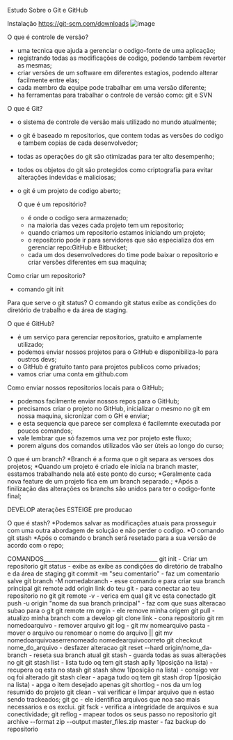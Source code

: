 Estudo Sobre o Git e GitHub

Instalação
https://git-scm.com/downloads
![image](https://user-images.githubusercontent.com/87442012/183785075-7cd64e75-9eab-41be-81a2-16299381e1fc.png)

O que é controle de versão?
* uma tecnica que ajuda a gerenciar o codigo-fonte de uma aplicação;
* registrando todas as modificações de codigo, podendo tambem reverter as mesmas;
* criar versões de um software em diferentes estagios, podendo alterar facilmente entre elas;
* cada membro da equipe pode trabalhar em uma versão diferente;
* ha ferramentas para trabalhar o controle de versão como: git e SVN


O que é Git?
* o sistema de controle de versão mais utilizado no mundo atualmente;
* o git é baseado m repositorios, que contem todas as versões do codigo e tambem copias de cada desenvolvedor;
* todas as operações do git são otimizadas para ter alto desempenho;
* todos os objetos do git são protegidos como criptografia para evitar alterações indevidas e maliciosas;
* o git é um projeto de codigo aberto;

  O que é um repositório?
  * é onde o codigo sera armazenado;
  * na maioria das vezes cada projeto tem um repositorio;
  * quando criamos um repositorio estamos iniciando um projeto;
  * o repositorio pode ir para servidores que são especializa dos em gerenciar repo:GitHub e Bitbucket;
  * cada um dos desenvolvedores do time pode baixar o repositorio e criar versões diferentes em sua maquina;
  
Como criar um repositorio?
* comando git init

Para que serve o git status?
O comando git status exibe as condições do diretório de trabalho e da área de staging.

O que é GitHub?
* é um serviço para gerenciar repositorios, gratuito e amplamente utilizado;
* podemos enviar nossos projetos para o GitHub e disponibiliza-lo para oustros devs;
* o GitHub é gratuito tanto para projetos publicos como privados;
* vamos criar uma conta em github.com

Como enviar nossos repositorios locais para o GitHub;
* podemos facilmente enviar nossos repos para o GitHub;
* precisamos criar o projeto no GitHub, inicializar o mesmo no git em nossa maquina, sicronizar com o GH e enviar;
* e esta sequencia que parece ser complexa é facilemnte executada por poucos comandos;
* vale lembrar que só fazemos uma vez por projeto este fluxo;
* porem alguns dos comandos utilizados vão ser úteis ao longo do curso;

O que é um branch?
*Branch é a forma que o git separa as versoes dos projetos;
*Quando um projeto é criado ele inicia na branch master, esstamos trabalhando nela até este ponto do curso;
*Geralmente cada nova feature de um projeto fica em um branch separado.;
*Após a finilização das alterações os branchs são unidos para ter o codigo-fonte final;

DEVELOP aterações 
ESTEIGE pre producao

O que é stash?
*Podemos salvar as modificações atuais para prosseguir com uma outra abordagem de solução e não perder o codigo.
*O comando git stash
*Após o comando o branch será resetado para a sua versão de acordo com o repo;



COMANDOS_________________________________________
git init - Criar um repositorio
git status - exibe as exibe as condições do diretório de trabalho e da área de staging
git commit -m "seu comentario" - faz um comentario salve
git branch -M nomedabranch - esse comando e para criar sua branch principal
git remote add origin link do teu git - para conectar ao teu repositorio no git
git remote -v - verica em qual git vc esta conectado
git push -u origin "nome da sua branch principal" - faz com que suas alteracao subao para o git
git remote rm orgin - ele remove minha origem
git pull - atualizo minha branch com a develop
git clone link - cona repositorio
git rm nomedoarquivo - remover arquivo
git log - 
git mv nomearquivo pasta - mover o arquivo ou renomear o nome do arquivo || git mv nomedoarquivoaserrenomeado nomedearquivocorreto
git checkout nome_do_arquivo - desfazer alteracao
git reset --hard origin/nome_da-branch - reseta sua branch atual
git stash - guarda todas as suas alterações no git
git stash list - lista tudo oq tem
git stash aplly 1(posição na lista) - recupera oq esta no stash
git stash show 1(posição na lista) - consigo ver oq foi alterado
git stash clear - apaga tudo oq tem
git stash drop 1(posição na lista) - apga o item desejado apenas
git shortlog - nos da um log resumido do projeto
git clean - vai verificar e limpar arquivo que n estao sendo trackeados;
git gc - ele identifica arquivos que noa sao mais necessarios e os exclui.
git fsck - verifica a integridade de arquivos e sua conectividade;
git reflog - mapear todos os seus passo no repositorio
git archive --format zip --output master_files.zip master - faz backup do repositorio
